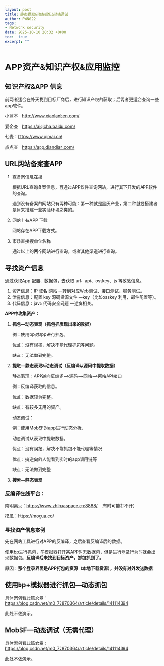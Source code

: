 ```yaml
---
layout: post
title: 静态提取&动态抓包&动态调试
author: PWN022
tags:
- Network security
date: 2025-10-10 20:32 +0800
toc:  true
excerpt: ""
---
```


# APP资产&知识产权&应用监控

## 知识产权&APP 信息

前两者适合在补天找到目标厂商后，进行知识产权的获取；后两者更适合查询一些app软件。

小蓝本：http://www.xiaolanben.com/

爱企查：https://aiqicha.baidu.com/ 

七麦：https://www.qimai.cn/

点点查：https://app.diandian.com/

## URL网站备案查APP

1. 查备案信息在搜

   根据URL查询备案信息，再通过APP软件查询网站，进行其下开发的APP软件的查询。

   遇到没有备案的网站只有两种可能：第一种就是黑灰产业，第二种就是搭建者是用来搭建一些实验环境之类的。

2. 网站上有APP 下载

   网站存在APP下载方式。

3. 市场直接搜单位名称

   通过以上的两个网站进行查询，或者其他渠道进行查询。

## 寻找资产信息

通过获取App 配置、数据包，去获取 url、api、osskey、js 等敏感信息。

1. 资产信息：IP 域名 网站 —转到对应Web测试、接口测试、服务测试。
2. 泄露信息：配置 key 源码资源文件 —key（比如osskey 利用，邮件配置等）。
3. 代码信息：java 代码安全问题 —逆向相关。

**APP中收集资产：**

1. **抓包—动态表现（抓包抓表现出来的数据）**

   例：使用bp对app进行抓包。

   优点：没有误报，解决不能代理抓包等问题。

   缺点：无法做到完整。

2. **提取—静态表现&动态调试（反编译从源码中提取数据）**

   静态表现：APP逆向反编译—>源码—>网站—>网站API接口

   例：反编译获取的信息。

   优点：数据较为完整。

   缺点：有较多无用的资产。

   动态调试：

   例：使用MobSF对app进行动态分析。

   动态调试从表现中提取数据。

   优点：没有误报，解决不能抓包不能代理等情况

   优点：搞逆向的人能看到实时的app调用链等

   缺点：无法做到完整

3. **搜索—静态表现**

### 反编译在线平台：

南明离火：https://www.zhihuaspace.cn:8888/ （有时可能打不开）

摸瓜：https://mogua.co/

### 寻找资产信息案例

先在网站工具进行对APP的反编译，之后查看反编译后的数据。

使用bp进行抓包，在模拟器打开某APP时无数据包，但是进行登录行为时就会出现数据包。**反编译后未找到目标资产，抓包抓到了。**

原因：**那个登录界面是APP打包的资源（本地下载资源），并没有对外发送数据**

## 使用bp+模拟器进行抓包—动态抓包

具体案例看此篇文章：https://blog.csdn.net/m0_72870364/article/details/141114394

此处不做演示。

## MobSF—动态调试（无需代理）

具体案例看此篇文章：https://blog.csdn.net/m0_72870364/article/details/141114394

此处不做演示。
